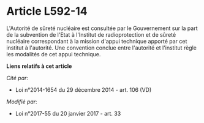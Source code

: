 # Article L592-14

L'Autorité de sûreté nucléaire est consultée par le Gouvernement sur la part de la subvention de l'Etat à l'Institut de
radioprotection et de sûreté nucléaire correspondant à la mission d'appui technique apporté par cet institut à l'autorité.
Une convention conclue entre l'autorité et l'institut règle les modalités de cet appui technique.

**Liens relatifs à cet article**

_Cité par_:

  - Loi n°2014-1654 du 29 décembre 2014 - art. 106 (VD)

_Modifié par_:

  - Loi n°2017-55 du 20 janvier 2017 - art. 33
